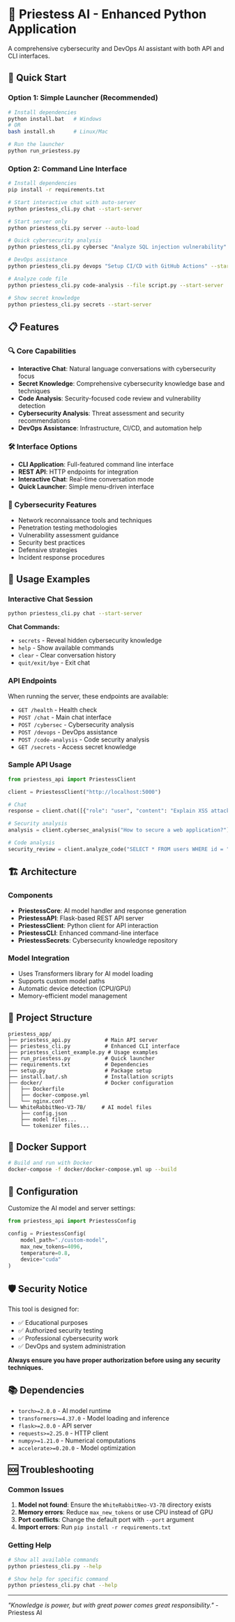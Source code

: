 # 🔮 Priestess AI - Enhanced Python Application

A comprehensive cybersecurity and DevOps AI assistant with both API and CLI interfaces.

## 🚀 Quick Start

### Option 1: Simple Launcher (Recommended)
```bash
# Install dependencies
python install.bat   # Windows
# OR
bash install.sh      # Linux/Mac

# Run the launcher
python run_priestess.py
```

### Option 2: Command Line Interface
```bash
# Install dependencies
pip install -r requirements.txt

# Start interactive chat with auto-server
python priestess_cli.py chat --start-server

# Start server only
python priestess_cli.py server --auto-load

# Quick cybersecurity analysis
python priestess_cli.py cybersec "Analyze SQL injection vulnerability" --start-server

# DevOps assistance
python priestess_cli.py devops "Setup CI/CD with GitHub Actions" --start-server

# Analyze code file
python priestess_cli.py code-analysis --file script.py --start-server

# Show secret knowledge
python priestess_cli.py secrets --start-server
```

## 📋 Features

### 🔍 Core Capabilities
- **Interactive Chat**: Natural language conversations with cybersecurity focus
- **Secret Knowledge**: Comprehensive cybersecurity knowledge base and techniques
- **Code Analysis**: Security-focused code review and vulnerability detection
- **Cybersecurity Analysis**: Threat assessment and security recommendations
- **DevOps Assistance**: Infrastructure, CI/CD, and automation help

### 🛠️ Interface Options
- **CLI Application**: Full-featured command line interface
- **REST API**: HTTP endpoints for integration
- **Interactive Chat**: Real-time conversation mode
- **Quick Launcher**: Simple menu-driven interface

### 🔐 Cybersecurity Features
- Network reconnaissance tools and techniques
- Penetration testing methodologies
- Vulnerability assessment guidance
- Security best practices
- Defensive strategies
- Incident response procedures

## 📖 Usage Examples

### Interactive Chat Session
```bash
python priestess_cli.py chat --start-server
```

**Chat Commands:**
- `secrets` - Reveal hidden cybersecurity knowledge
- `help` - Show available commands
- `clear` - Clear conversation history
- `quit/exit/bye` - Exit chat

### API Endpoints
When running the server, these endpoints are available:

- `GET /health` - Health check
- `POST /chat` - Main chat interface
- `POST /cybersec` - Cybersecurity analysis
- `POST /devops` - DevOps assistance
- `POST /code-analysis` - Code security analysis
- `GET /secrets` - Access secret knowledge

### Sample API Usage
```python
from priestess_api import PriestessClient

client = PriestessClient("http://localhost:5000")

# Chat
response = client.chat([{"role": "user", "content": "Explain XSS attacks"}])

# Security analysis
analysis = client.cybersec_analysis("How to secure a web application?")

# Code analysis
security_review = client.analyze_code("SELECT * FROM users WHERE id = " + user_id, "sql")
```

## 🏗️ Architecture

### Components
- **PriestessCore**: AI model handler and response generation
- **PriestessAPI**: Flask-based REST API server
- **PriestessClient**: Python client for API interaction
- **PriestessCLI**: Enhanced command-line interface
- **PriestessSecrets**: Cybersecurity knowledge repository

### Model Integration
- Uses Transformers library for AI model loading
- Supports custom model paths
- Automatic device detection (CPU/GPU)
- Memory-efficient model management

## 📁 Project Structure
```
priestess_app/
├── priestess_api.py           # Main API server
├── priestess_cli.py           # Enhanced CLI interface  
├── priestess_client_example.py # Usage examples
├── run_priestess.py           # Quick launcher
├── requirements.txt           # Dependencies
├── setup.py                   # Package setup
├── install.bat/.sh            # Installation scripts
├── docker/                    # Docker configuration
│   ├── Dockerfile
│   ├── docker-compose.yml
│   └── nginx.conf
└── WhiteRabbitNeo-V3-7B/     # AI model files
    ├── config.json
    ├── model files...
    └── tokenizer files...
```

## 🐳 Docker Support

```bash
# Build and run with Docker
docker-compose -f docker/docker-compose.yml up --build
```

## 🔧 Configuration

Customize the AI model and server settings:

```python
from priestess_api import PriestessConfig

config = PriestessConfig(
    model_path="./custom-model",
    max_new_tokens=4096,
    temperature=0.8,
    device="cuda"
)
```

## 🛡️ Security Notice

This tool is designed for:
- ✅ Educational purposes
- ✅ Authorized security testing
- ✅ Professional cybersecurity work
- ✅ DevOps and system administration

**Always ensure you have proper authorization before using any security techniques.**

## 📚 Dependencies

- `torch>=2.0.0` - AI model runtime
- `transformers>=4.37.0` - Model loading and inference
- `flask>=2.0.0` - API server
- `requests>=2.25.0` - HTTP client
- `numpy>=1.21.0` - Numerical computations
- `accelerate>=0.20.0` - Model optimization

## 🆘 Troubleshooting

### Common Issues

1. **Model not found**: Ensure the `WhiteRabbitNeo-V3-7B` directory exists
2. **Memory errors**: Reduce `max_new_tokens` or use CPU instead of GPU
3. **Port conflicts**: Change the default port with `--port` argument
4. **Import errors**: Run `pip install -r requirements.txt`

### Getting Help

```bash
# Show all available commands
python priestess_cli.py --help

# Show help for specific command
python priestess_cli.py chat --help
```

---

*"Knowledge is power, but with great power comes great responsibility."* - Priestess AI

